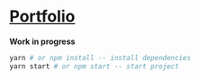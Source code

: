 [Portfolio](https://cyanjoe.com/files/portfolio.pdf)
===========

**Work in progress**

```bash
yarn # or npm install -- install dependencies
yarn start # or npm start -- start project
```
